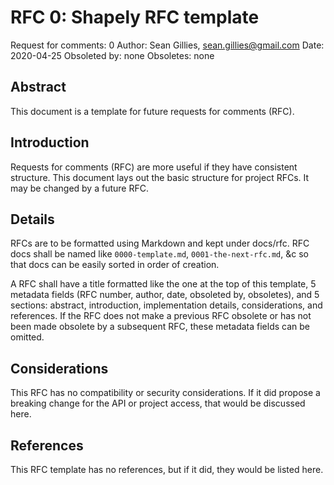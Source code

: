 RFC 0: Shapely RFC template
===========================

Request for comments: 0
Author: Sean Gillies, sean.gillies@gmail.com
Date: 2020-04-25
Obsoleted by: none
Obsoletes: none

## Abstract

This document is a template for future requests for comments (RFC).

## Introduction

Requests for comments (RFC) are more useful if they have consistent structure.
This document lays out the basic structure for project RFCs. It may be changed
by a future RFC.

## Details

RFCs are to be formatted using Markdown and kept under docs/rfc. RFC docs shall
be named like `0000-template.md`, `0001-the-next-rfc.md`, &c so that docs can
be easily sorted in order of creation.

A RFC shall have a title formatted like the one at the top of this template, 5
metadata fields (RFC number, author, date, obsoleted by, obsoletes), and 5
sections: abstract, introduction, implementation details, considerations, and
references. If the RFC does not make a previous RFC obsolete or has not been
made obsolete by a subsequent RFC, these metadata fields can be omitted.

## Considerations

This RFC has no compatibility or security considerations. If it did propose a
breaking change for the API or project access, that would be discussed here.

## References

This RFC template has no references, but if it did, they would be listed here.
